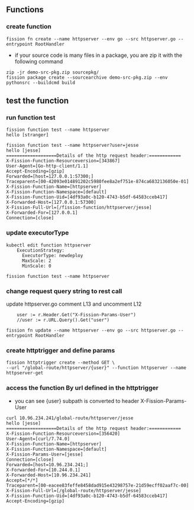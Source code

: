 ## Functions
### create function
```
fission fn create --name httpserver --env go --src httpserver.go --entrypoint RootHandler
```
- if your source code is many files in a package, you are zip it with the following command
```
zip -jr demo-src-pkg.zip sourcepkg/
fission package create --sourcearchive demo-src-pkg.zip --env pythonsrc --buildcmd build
```
## test the function
### run function test
```
fission function test --name httpserver
hello [stranger]
```
```
fission function test --name httpserver?user=jesse
hello [jesse]
===================Details of the http request header:============
X-Fission-Function-Resourceversion=[343867]
User-Agent=[Go-http-client/1.1]
Accept-Encoding=[gzip]
Forwarded=[host=127.0.0.1:57300;]
Traceparent=[00-42093e014891202c5980fee8a2ef751e-874ca6832136050e-01]
X-Fission-Function-Name=[httpserver]
X-Fission-Function-Namespace=[default]
X-Fission-Function-Uid=[4df93a0c-b120-4743-b5df-64583cceb417]
X-Forwarded-Host=[127.0.0.1:57300]
X-Fission-Full-Url=[/fission-function/httpserver/jesse]
X-Forwarded-For=[127.0.0.1]
Connection=[close]
```
### update executorType 
```
kubectl edit function httpserver
    ExecutionStrategy:
      ExecutorType: newdeploy
      MaxScale: 2
      MinScale: 0
```
```
fission function test --name httpserver
```
### change request query string to rest call
update httpserver.go comment L13 and uncomment L12
```
	user := r.Header.Get("X-Fission-Params-User")
	//user := r.URL.Query().Get("user")
```
```
fission fn update --name httpserver --env go --src httpserver.go --entrypoint RootHandler
```
### create httptrigger and define params 
```
fission httptrigger create --method GET \
--url "/global-route/httpserver/{user}" --function httpserver --name httpserver-get
```
### access the function By url defined in the httptrigger
- you can see {user} subpath is converted to header X-Fission-Params-User
```
curl 10.96.234.241/global-route/httpserver/jesse
hello [jesse]
===================Details of the http request header:============
X-Fission-Function-Resourceversion=[356420]
User-Agent=[curl/7.74.0]
X-Fission-Function-Name=[httpserver]
X-Fission-Function-Namespace=[default]
X-Fission-Params-User=[jesse]
Connection=[close]
Forwarded=[host=10.96.234.241;]
X-Forwarded-For=[10.244.0.1]
X-Forwarded-Host=[10.96.234.241]
Accept=[*/*]
Traceparent=[00-eacee83feffe8458dad915e43298757e-21d59ecff02aaf7c-00]
X-Fission-Full-Url=[/global-route/httpserver/jesse]
X-Fission-Function-Uid=[4df93a0c-b120-4743-b5df-64583cceb417]
Accept-Encoding=[gzip]
```